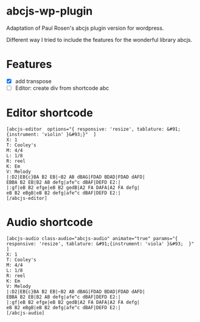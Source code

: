 # abcjs-wp-plugin
Adaptation of Paul Rosen's abcjs plugin version for wordpress.

Different way I tried to include the features for the wonderful library abcjs.

# Features

* [x] add transpose
* [ ] Editor: create div from shortcode abc

# Editor shortcode
````
[abcjs-editor  options="{ responsive: 'resize', tablature: &#91;{instrument: 'violin' }&#93;}"  ]
X: 1
T: Cooley's
M: 4/4
L: 1/8
R: reel
K: Em
V: Melody
|:D2|EB{c}BA B2 EB|~B2 AB dBAG|FDAD BDAD|FDAD dAFD|
EBBA B2 EB|B2 AB defg|afe^c dBAF|DEFD E2:|
|:gf|eB B2 efge|eB B2 gedB|A2 FA DAFA|A2 FA defg|
eB B2 eBgB|eB B2 defg|afe^c dBAF|DEFD E2:|
[/abcjs-editor]
````

# Audio shortcode

````
[abcjs-audio class-audio="abcjs-audio" animate="true" params="{ responsive: 'resize', tablature: &#91;{instrument: 'viola' }&#93;  }"  ]
X: 1
T: Cooley's
M: 4/4
L: 1/8
R: reel
K: Em
V: Melody
|:D2|EB{c}BA B2 EB|~B2 AB dBAG|FDAD BDAD|FDAD dAFD|
EBBA B2 EB|B2 AB defg|afe^c dBAF|DEFD E2:|
|:gf|eB B2 efge|eB B2 gedB|A2 FA DAFA|A2 FA defg|
eB B2 eBgB|eB B2 defg|afe^c dBAF|DEFD E2:|
[/abcjs-audio]
````


